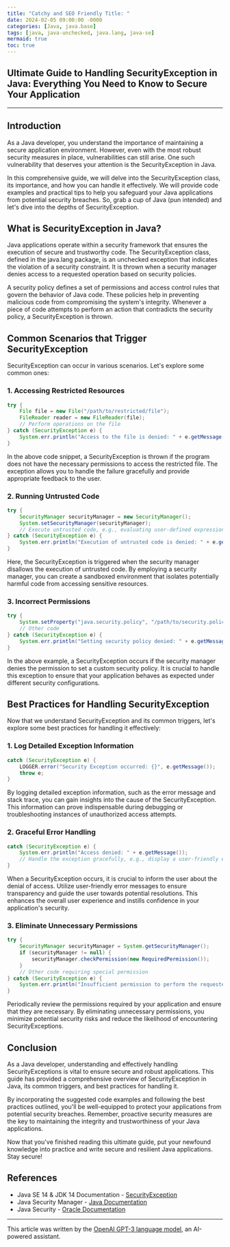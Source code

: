 ```yaml
---
title: "Catchy and SEO Friendly Title: "
date: 2024-02-05 09:00:00 -0000
categories: [Java, java.base]
tags: [java, java-unchecked, java.lang, java-se]
mermaid: true
toc: true
---
```



## Ultimate Guide to Handling SecurityException in Java: Everything You Need to Know to Secure Your Application

---

## Introduction

As a Java developer, you understand the importance of maintaining a secure application environment. However, even with the most robust security measures in place, vulnerabilities can still arise. One such vulnerability that deserves your attention is the SecurityException in Java.

In this comprehensive guide, we will delve into the SecurityException class, its importance, and how you can handle it effectively. We will provide code examples and practical tips to help you safeguard your Java applications from potential security breaches. So, grab a cup of Java (pun intended) and let's dive into the depths of SecurityException.

## What is SecurityException in Java?

Java applications operate within a security framework that ensures the execution of secure and trustworthy code. The SecurityException class, defined in the java.lang package, is an unchecked exception that indicates the violation of a security constraint. It is thrown when a security manager denies access to a requested operation based on security policies.

A security policy defines a set of permissions and access control rules that govern the behavior of Java code. These policies help in preventing malicious code from compromising the system's integrity. Whenever a piece of code attempts to perform an action that contradicts the security policy, a SecurityException is thrown.

## Common Scenarios that Trigger SecurityException

SecurityException can occur in various scenarios. Let's explore some common ones:

### 1. Accessing Restricted Resources

```java
try {
    File file = new File("/path/to/restricted/file");
    FileReader reader = new FileReader(file);
    // Perform operations on the file
} catch (SecurityException e) {
    System.err.println("Access to the file is denied: " + e.getMessage());
}
```

In the above code snippet, a SecurityException is thrown if the program does not have the necessary permissions to access the restricted file. The exception allows you to handle the failure gracefully and provide appropriate feedback to the user.

### 2. Running Untrusted Code

```java
try {
    SecurityManager securityManager = new SecurityManager();
    System.setSecurityManager(securityManager);
    // Execute untrusted code, e.g., evaluating user-defined expressions
} catch (SecurityException e) {
    System.err.println("Execution of untrusted code is denied: " + e.getMessage());
}
```

Here, the SecurityException is triggered when the security manager disallows the execution of untrusted code. By employing a security manager, you can create a sandboxed environment that isolates potentially harmful code from accessing sensitive resources.

### 3. Incorrect Permissions

```java
try {
    System.setProperty("java.security.policy", "/path/to/security.policy");
    // Other code
} catch (SecurityException e) {
    System.err.println("Setting security policy denied: " + e.getMessage());
}
```

In the above example, a SecurityException occurs if the security manager denies the permission to set a custom security policy. It is crucial to handle this exception to ensure that your application behaves as expected under different security configurations.

## Best Practices for Handling SecurityException

Now that we understand SecurityException and its common triggers, let's explore some best practices for handling it effectively:

### 1. Log Detailed Exception Information

```java
catch (SecurityException e) {
    LOGGER.error("Security Exception occurred: {}", e.getMessage());
    throw e;
}
```

By logging detailed exception information, such as the error message and stack trace, you can gain insights into the cause of the SecurityException. This information can prove indispensable during debugging or troubleshooting instances of unauthorized access attempts.

### 2. Graceful Error Handling

```java
catch (SecurityException e) {
    System.err.println("Access denied: " + e.getMessage());
    // Handle the exception gracefully, e.g., display a user-friendly error message
}
```

When a SecurityException occurs, it is crucial to inform the user about the denial of access. Utilize user-friendly error messages to ensure transparency and guide the user towards potential resolutions. This enhances the overall user experience and instills confidence in your application's security.

### 3. Eliminate Unnecessary Permissions

```java
try {
    SecurityManager securityManager = System.getSecurityManager();
    if (securityManager != null) {
        securityManager.checkPermission(new RequiredPermission());
    }
    // Other code requiring special permission
} catch (SecurityException e) {
    System.err.println("Insufficient permission to perform the requested operation: " + e.getMessage());
}
```

Periodically review the permissions required by your application and ensure that they are necessary. By eliminating unnecessary permissions, you minimize potential security risks and reduce the likelihood of encountering SecurityExceptions.

## Conclusion

As a Java developer, understanding and effectively handling SecurityExceptions is vital to ensure secure and robust applications. This guide has provided a comprehensive overview of SecurityException in Java, its common triggers, and best practices for handling it.

By incorporating the suggested code examples and following the best practices outlined, you'll be well-equipped to protect your applications from potential security breaches. Remember, proactive security measures are the key to maintaining the integrity and trustworthiness of your Java applications.

Now that you've finished reading this ultimate guide, put your newfound knowledge into practice and write secure and resilient Java applications. Stay secure!

## References

- Java SE 14 & JDK 14 Documentation - [SecurityException](https://docs.oracle.com/en/java/javase/14/docs/api/java.base/java/lang/SecurityException.html)
- Java Security Manager - [Java Documentation](https://docs.oracle.com/en/java/javase/14/docs/api/java.base/java/lang/SecurityManager.html)
- Java Security - [Oracle Documentation](https://www.oracle.com/java/technologies/javase/javase-jdk8-downloads.html)

---

This article was written by the [OpenAI GPT-3 language model](https://openai.com/), an AI-powered assistant.